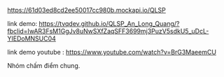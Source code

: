 <!-- LINK api -->
https://61d03ed8cd2ee50017cc980b.mockapi.io/QLSP

link demo: https://tvqdev.github.io/QLSP_An_Long_Quang/?fbclid=IwAR3FsM1GgJv8uNwSXfZaqSFF3699mj3PuzV5sdkU5_uDcL-YIEDoMNSUC04

link demo youtube : https://www.youtube.com/watch?v=BrG3MaeemCU

Nhóm chấm điểm chung.